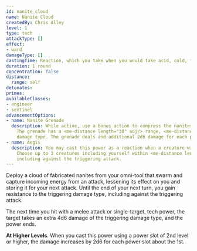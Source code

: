```yaml
---
id: nanite_cloud
name: Nanite Cloud
createdBy: Chris Alley
level: 1
type: tech
attackType: []
effect:
- ward
damageType: []
castingTime: Reaction, which you take when you would take acid, cold, fire, lightning, or thunder damage.
duration: 1 round
concentration: false
distance:
  range: self
detonates:
primes:
availableClasses:
- engineer
- sentinel
advancementOptions:
- name: Nanite Grenade
  description: While active, use a bonus action to compress the nanites into a grenade. The grenade remains stable for 1 hour before becoming inert.
    The grenade has a <me-distance length="30" adj/> range, <me-distance length="10" adj/> blast radius, DC 14 Dexterity saving throw and deals 4d6 damage of the triggering
    damage type. The grenade deals and additional 2d6 damage for each power level beyond 1st.
- name: Aegis
  description: You may cast this power as a reaction when a creature within <me-distance length="5" /> of you takes acid, cold, fire, lightning, or thunder damage.
    Choose up to 3 creatures including yourself within <me-distance length="5" /> of you to gain resistance to the chosen damage type until the start of your next turn,
    including against the triggering attack.
---
```


Deploy a cloud of fabricated nanites from your omni-tool that swarm and capture incoming energy from an attack, lessening
its effect on you and storing it for your next attack. Until the end of your next turn, you gain resistance to the
triggering damage type, including against the triggering attack.

The next time you hit with a melee attack or single-target, tech power, the target takes an extra 4d6 damage of the triggering
damage type, and the power ends.

__At Higher Levels__. When you cast this power using a power slot of 2nd level or higher, the damage increases by 2d6
for each power slot about the 1st.
